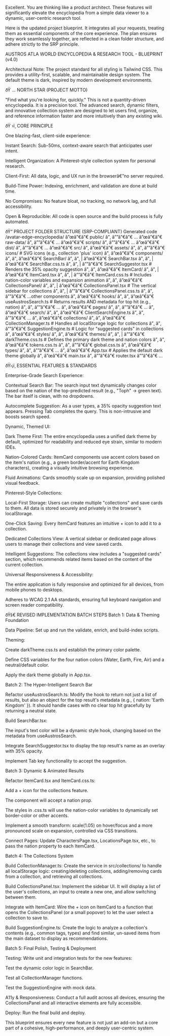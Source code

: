 Excellent. You are thinking like a product architect. These features will significantly elevate the encyclopedia from a simple data viewer to a dynamic, user-centric research tool.

Here is the updated project blueprint. It integrates all your requests, treating them as essential components of the core experience. The plan ensures they work seamlessly together, are reflected in a clean folder structure, and adhere strictly to the SRP principle.

AUSTROS ATLA WORLD ENCYCLOPEDIA & RESEARCH TOOL - BLUEPRINT (v4.0)

Architectural Note: The project standard for all styling is Tailwind CSS. This provides a utility-first, scalable, and maintainable design system. The default theme is dark, inspired by modern development environments.

ðŸ … NORTH STAR (PROJECT MOTTO)

"Find what you're looking for, quickly." This is not a quantity-driven encyclopedia. It is a precision tool. The advanced search, dynamic filters, and innovative collection system are designed to let users find, organize, and reference information faster and more intuitively than any existing wiki.

ðŸ ›ï¸ CORE PRINCIPLE

One blazing-fast, client-side experience:

Instant Search: Sub-50ms, context-aware search that anticipates user intent.

Intelligent Organization: A Pinterest-style collection system for personal research.

Client-First: All data, logic, and UX run in the browserâ€”no server required.

Build-Time Power: Indexing, enrichment, and validation are done at build time.

No Compromises: No feature bloat, no tracking, no network lag, and full accessibility.

Open & Reproducible: All code is open source and the build process is fully automated.

ðŸ“ PROJECT FOLDER STRUCTURE (SRP-COMPLIANT)
Generated code
/avatar-edge-encyclopedia/
â”œâ”€â”€ public/
â”‚   â””â”€â”€ ...
â”œâ”€â”€ raw-data/
â”‚   â””â”€â”€ ...
â”œâ”€â”€ scripts/
â”‚   â””â”€â”€ ...
â”œâ”€â”€ dist/
â”‚   â””â”€â”€ ...
â”œâ”€â”€ src/
â”‚   â”œâ”€â”€ assets/
â”‚   â”‚   â””â”€â”€ icons/              # SVG icons (e.g., collection 'plus' icon)
â”‚   â”œâ”€â”€ components/
â”‚   â”‚   â”œâ”€â”€ SearchBar/
â”‚   â”‚   |   â”œâ”€â”€ SearchBar.tsx
â”‚   â”‚   |   â”œâ”€â”€ SearchBar.css.ts
â”‚   â”‚   |   â””â”€â”€ SearchSuggestor.tsx # Renders the 35% opacity suggestion
â”‚   â”‚   â”œâ”€â”€ ItemCard/
â”‚   â”‚   |   â”œâ”€â”€ ItemCard.tsx
â”‚   â”‚   |   â””â”€â”€ ItemCard.css.ts   # Includes nation-color variables and expansion animation
â”‚   â”‚   â”œâ”€â”€ CollectionsPanel/
â”‚   â”‚   |   â”œâ”€â”€ CollectionsPanel.tsx # The vertical sidebar for collections
â”‚   â”‚   |   â””â”€â”€ CollectionsPanel.css.ts
â”‚   â”‚   â””â”€â”€ ...other components
â”‚   â”œâ”€â”€ hooks/
â”‚   â”‚   â”œâ”€â”€ useAustrosSearch.ts # Returns results AND metadata for top hit (e.g., nation)
â”‚   â”‚   â””â”€â”€ ...
â”‚   â”œâ”€â”€ pages/
â”‚   â”‚   â””â”€â”€ ...
â”‚   â”œâ”€â”€ search/
â”‚   â”‚   â”œâ”€â”€ ClientSearchEngine.ts
â”‚   â”‚   â””â”€â”€ ...
â”‚   â”œâ”€â”€ collections/
â”‚   â”‚   â”œâ”€â”€ CollectionManager.ts # Handles all localStorage logic for collections
â”‚   â”‚   â””â”€â”€ SuggestionEngine.ts  # Logic for "suggested cards" in collections
â”‚   â”œâ”€â”€ styles/
â”‚   â”‚   â”œâ”€â”€ themes/
â”‚   â”‚   |   â””â”€â”€ darkTheme.css.ts  # Defines the primary dark theme and nation colors
â”‚   â”‚   â”œâ”€â”€ tokens.css.ts
â”‚   â”‚   â””â”€â”€ global.css.ts
â”‚   â”œâ”€â”€ types/
â”‚   â”‚   â””â”€â”€ ...
â”‚   â”œâ”€â”€ App.tsx                 # Applies the default dark theme globally
â”‚   â”œâ”€â”€ main.tsx
â”‚   â””â”€â”€ router.tsx
â””â”€â”€ ...

ðŸ›¡ï¸ ESSENTIAL FEATURES & STANDARDS

Enterprise-Grade Search Experience:

Contextual Search Bar: The search input text dynamically changes color based on the nation of the top-predicted result (e.g., "Toph" -> green text). The bar itself is clean, with no dropdowns.

Autocomplete Suggestion: As a user types, a 35% opacity suggestion text appears. Pressing Tab completes the query. This is non-intrusive and boosts search speed.

Dynamic, Themed UI:

Dark Theme First: The entire encyclopedia uses a unified dark theme by default, optimized for readability and reduced eye strain, similar to modern IDEs.

Nation-Colored Cards: ItemCard components use accent colors based on the item's nation (e.g., a green border/accent for Earth Kingdom characters), creating a visually intuitive browsing experience.

Fluid Animations: Cards smoothly scale up on expansion, providing polished visual feedback.

Pinterest-Style Collections:

Local-First Storage: Users can create multiple "collections" and save cards to them. All data is stored securely and privately in the browser's localStorage.

One-Click Saving: Every ItemCard features an intuitive + icon to add it to a collection.

Dedicated Collections View: A vertical sidebar or dedicated page allows users to manage their collections and view saved cards.

Intelligent Suggestions: The collections view includes a "suggested cards" section, which recommends related items based on the content of the current collection.

Universal Responsiveness & Accessibility:

The entire application is fully responsive and optimized for all devices, from mobile phones to desktops.

Adheres to WCAG 2.1 AA standards, ensuring full keyboard navigation and screen reader compatibility.

ðŸš€ REVISED IMPLEMENTATION BATCH STEPS
Batch 1: Data & Theming Foundation

Data Pipeline: Set up and run the validate, enrich, and build-index scripts.

Theming:

Create darkTheme.css.ts and establish the primary color palette.

Define CSS variables for the four nation colors (Water, Earth, Fire, Air) and a neutral/default color.

Apply the dark theme globally in App.tsx.

Batch 2: The Hyper-Intelligent Search Bar

Refactor useAustrosSearch.ts: Modify the hook to return not just a list of results, but also an object for the top result's metadata (e.g., { nation: 'Earth Kingdom' }). It should handle cases with no clear top hit gracefully by returning a neutral state.

Build SearchBar.tsx:

The input's text color will be a dynamic style hook, changing based on the metadata from useAustrosSearch.

Integrate SearchSuggestor.tsx to display the top result's name as an overlay with 35% opacity.

Implement Tab key functionality to accept the suggestion.

Batch 3: Dynamic & Animated Results

Refactor ItemCard.tsx and ItemCard.css.ts:

Add a + icon for the collections feature.

The component will accept a nation prop.

The styles in .css.ts will use the nation-color variables to dynamically set border-color or other accents.

Implement a smooth transform: scale(1.05) on hover/focus and a more pronounced scale on expansion, controlled via CSS transitions.

Connect Pages: Update CharactersPage.tsx, LocationsPage.tsx, etc., to pass the nation property to each ItemCard.

Batch 4: The Collections System

Build CollectionManager.ts: Create the service in src/collections/ to handle all localStorage logic: creating/deleting collections, adding/removing cards from a collection, and retrieving all collections.

Build CollectionsPanel.tsx: Implement the sidebar UI. It will display a list of the user's collections, an input to create a new one, and allow switching between them.

Integrate with ItemCard: Wire the + icon on ItemCard to a function that opens the CollectionsPanel (or a small popover) to let the user select a collection to save to.

Build SuggestionEngine.ts: Create the logic to analyze a collection's contents (e.g., common tags, types) and find similar, un-saved items from the main dataset to display as recommendations.

Batch 5: Final Polish, Testing & Deployment

Testing: Write unit and integration tests for the new features:

Test the dynamic color logic in SearchBar.

Test all CollectionManager functions.

Test the SuggestionEngine with mock data.

A11y & Responsiveness: Conduct a full audit across all devices, ensuring the CollectionsPanel and all interactive elements are fully accessible.

Deploy: Run the final build and deploy.

This blueprint ensures every new feature is not just an add-on but a core part of a cohesive, high-performance, and deeply user-centric system.